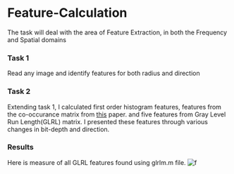 # Feature-Calculation
The task will deal with the area of Feature Extraction, in both the Frequency and Spatial domains

### Task 1
Read any image and identify features for both radius and direction

### Task 2
Extending task 1, I calculated first order histogram features, features from the co-occurance matrix from [this](https://learn-eu-central-1-prod-fleet01-xythos.content.blackboardcdn.com/5eec76bac93d5/1039598?X-Blackboard-S3-Bucket=learn-eu-central-1-prod-fleet01-xythos&X-Blackboard-Expiration=1675479600000&X-Blackboard-Signature=dRpxMvAgBlEXfakjIMZrQU9Hkea%2Bd5ahjs1JKyh%2FSIo%3D&X-Blackboard-Client-Id=307403&X-Blackboard-S3-Region=eu-central-1&response-cache-control=private%2C%20max-age%3D21600&response-content-disposition=inline%3B%20filename%2A%3DUTF-8%27%27TexturalFeatures.pdf&response-content-type=application%2Fpdf&X-Amz-Security-Token=IQoJb3JpZ2luX2VjEHwaDGV1LWNlbnRyYWwtMSJHMEUCIBB7y5%2Bd%2BklUYPvw2vhzEI4u%2FYVJsga02CNIAl%2BUZyGjAiEAgzNVVt4%2FQDEHBd9ztMWcvCOcpYAy%2BMI5A0sMUnzki3Qq3wQI9f%2F%2F%2F%2F%2F%2F%2F%2F%2F%2FARACGgw2MzU1Njc5MjQxODMiDLp8wahdbLgzIKfDQSqzBAvySrrEVQE%2FI%2Fh5o9sQa21O3vTR68YuftBDPTOPyxX5B15fy3kGw43idX7L0PkalFAp5MDHY2LaKqimdrz9DGeUdh33%2FVCAHYGsokEX6c9sDPABOHGf8b3ofI08hwNW2%2B%2Frm1V3MWR%2Fk9kcVQxPXiHIP72UxYFgSdIWf54w1vINtFGQ0tAVbsiXImMvuFCyXPn2bXset5SrUfNgDhC49fZLvwangIN6eKNIK1xQaj838oVR%2FxHVUVX%2BZiVEwQp%2FA6Wmx1UgUt4T5i1%2BF8Eg7zWl%2BQx%2BMXJx0OLtT4l2WJW8UekfV2vceqy%2BfufL87vgepqRrn93VwxFKLX%2FkMcTmjotPeHgwIWnlb9nFnxu%2FEPjf1ztmT40hFswBgZMp41j9aXu0nYJBzDiAOk0nN7pCxN3l%2BqaMET9Jf47z7GbGpWxPMGiexgjcdp%2FP25TDmNUFj%2BpXaDpMD8a46pWpCgujNDmqn8p9cu5NHBwbuM4FFR8fUbF%2BJ0AgCvdSpEBgdLkbWBZkZ1k7Gvo9KWDDrnTUlMRHAC9hM5j%2FTmtUUxwBtUJzIvy07jBn%2FDS%2BTLCXcxSgUuZhAdSj1cxHQCip23bLChjWTw7VpmUltZYhOvmSPePKLzTWPnkB7XzfmzUed%2BKJdTox9CaW6J1WMHN8O34Ff1fH7uA%2B4hueitYu1uiL%2BA%2BAvbB81NinGpc0ceB3PcTKfwCGqyseh71DHsHNqVmUWimKy4eHEhsO9xxHKXyykmwQuvjMMvX9Z4GOqkBY8wjeUm0nUfER6%2Fx076nWDQp1r%2F700PpIDtQWehppManS%2BYx2w9VLsBSW9%2FVaQPPnNcEiQHiVDADxcq%2F21axu4jcRqhvHZWxgfBhi8HjbPwnYrt1L68Qb23HrxY0WQHsKfBw3319mPaIT%2BE3o3DNI%2Fm0DcJAZTLRKITZFzCJE4CNOVPLBXIXpmmeKvuynU82Bhf4nxsjysNUm4G6M8mCjp7QQ7RxE1Bqxw%3D%3D&X-Amz-Algorithm=AWS4-HMAC-SHA256&X-Amz-Date=20230203T210000Z&X-Amz-SignedHeaders=host&X-Amz-Expires=21600&X-Amz-Credential=ASIAZH6WM4PLSEWFAWOX%2F20230203%2Feu-central-1%2Fs3%2Faws4_request&X-Amz-Signature=d72665866c97a812e635a87edbb8a80f2f15b8845ca6b1006191997047253cd3) paper. and five features from Gray Level Run Length(GLRL) matrix. I presented these features through various changes in bit-depth and direction.

### Results
Here is measure of all GLRL features found using glrlm.m file.
![f](https://user-images.githubusercontent.com/101992840/216719613-d6482369-c1f0-4a67-b47b-b1f498c486c0.png)
